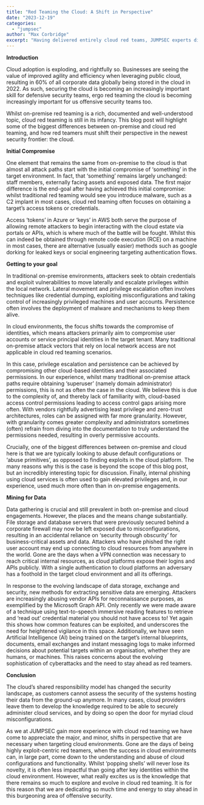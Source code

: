 ```yaml
---
title: "Red Teaming the Cloud: A Shift in Perspective"
date: "2023-12-19"
categories: 
  - "jumpsec"
author: "Max Corbridge"
excerpt: "Having delivered entirely cloud red teams, JUMPSEC experts discuss the shifts in perspective necessary for red teamers when targeting cloud environments."
---
```


**Introduction**

Cloud adoption is exploding, and rightfully so. Businesses are seeing the value of improved agility and efficiency when leveraging public cloud, resulting in 60% of all corporate data globally being stored in the cloud in 2022. As such, securing the cloud is becoming an increasingly important skill for defensive security teams, ergo red teaming the cloud is becoming increasingly important for us offensive security teams too.

Whilst on-premise red teaming is a rich, documented and well-understood topic, cloud red teaming is still in its infancy. This blog post will highlight some of the biggest differences between on-premise and cloud red teaming, and how red teamers must shift their perspective in the newest security frontier: the cloud. 

**Initial Compromise**

One element that remains the same from on-premise to the cloud is that almost all attack paths start with the initial compromise of ‘something’ in the target environment. In fact, that ‘something’ remains largely unchanged: staff members, externally facing assets and exposed data. The first major difference is the end-goal after having achieved this initial compromise: whilst traditional red teaming would see you introduce malware, such as a C2 implant in most cases, cloud red teaming often focuses on obtaining a target’s access tokens or credentials. 

Access ‘tokens’ in Azure or ‘keys’ in AWS both serve the purpose of allowing remote attackers to begin interacting with the cloud estate via portals or APIs, which is where much of the battle will be fought. Whilst this can indeed be obtained through remote code execution (RCE) on a machine in most cases, there are alternative (usually easier) methods such as google dorking for leaked keys or social engineering targeting authentication flows.

**Getting to your goal**

In traditional on-premise environments, attackers seek to obtain credentials and exploit vulnerabilities to move laterally and escalate privileges within the local network. Lateral movement and privilege escalation often involves techniques like credential dumping, exploiting misconfigurations and taking control of increasingly privileged machines and user accounts. Persistence often involves the deployment of malware and mechanisms to keep them alive. 

In cloud environments, the focus shifts towards the compromise of identities, which means attackers primarily aim to compromise user accounts or service principal identities in the target tenant. Many traditional on-premise attack vectors that rely on local network access are not applicable in cloud red teaming scenarios.

In this case, privilege escalation and persistence can be achieved by compromising other cloud-based identities and their associated permissions. In our experience, whilst many traditional on-premise attack paths require obtaining ‘superuser’ (namely domain administrator) permissions, this is not as often the case in the cloud. We believe this is due to the complexity of, and thereby lack of familiarity with, cloud-based access control permissions leading to access control gaps arising more often. With vendors rightfully advertising least privilege and zero-trust architectures, roles can be assigned with far more granularity. However, with granularity comes greater complexity and administrators sometimes (often) refrain from diving into the documentation to truly understand the permissions needed, resulting in overly permissive accounts.

Crucially, one of the biggest differences between on-premise and cloud here is that we are typically looking to abuse default configurations or ‘abuse primitives’, as opposed to finding exploits in the cloud platform. The many reasons why this is the case is beyond the scope of this blog post, but an incredibly interesting topic for discussion. Finally, internal phishing using cloud services is often used to gain elevated privileges and, in our experience, used much more often than in on-premise engagements.

**Mining for Data**

Data gathering is crucial and still prevalent in both on-premise and cloud engagements. However, the places and the means change substantially. File storage and database servers that were previously secured behind a corporate firewall may now be left exposed due to misconfigurations, resulting in an accidental reliance on ‘security through obscurity’ for business-critical assets and data. Attackers who have phished the right user account may end up connecting to cloud resources from anywhere in the world. Gone are the days when a VPN connection was necessary to reach critical internal resources, as cloud platforms expose their logins and APIs publicly. With a single authentication to cloud platforms an adversary has a foothold in the target cloud environment and all its offerings.

In response to the evolving landscape of data storage, exchange and security, new methods for extracting sensitive data are emerging. Attackers are increasingly abusing vendor APIs for reconnaissance purposes, as exemplified by the Microsoft Graph API. Only recently we were made aware of a technique using text-to-speech immersive reading features to retrieve and ‘read out’ credential material you should not have access to! Yet again this shows how common features can be exploited, and underscores the need for heightened vigilance in this space. Additionally, we have seen Artificial Intelligence (AI) being trained on the target’s internal blueprints, documents, email exchanges and instant messaging logs to make informed decisions about potential targets within an organisation, whether they are humans, or machines. This raises concerns about the evolving sophistication of cyberattacks and the need to stay ahead as red teamers.

**Conclusion**

The cloud’s shared responsibility model has changed the security landscape, as customers cannot assess the security of the systems hosting their data from the ground-up anymore. In many cases, cloud providers leave them to develop the knowledge required to be able to securely administer cloud services, and by doing so open the door for myriad cloud misconfigurations.

As we at JUMPSEC gain more experience with cloud red teaming we have come to appreciate the major, and minor, shifts in perspective that are necessary when targeting cloud environments. Gone are the days of being highly exploit-centric red teamers, when the success in cloud environments can, in large part, come down to the understanding and abuse of cloud configurations and functionality. Whilst ‘popping shells’ will never lose its novelty, it is often less impactful than going after key identities within the cloud environment. However, what really excites us is the knowledge that there remains so much to explore and evolve in cloud red teaming. It is for this reason that we are dedicating so much time and energy to stay ahead in this burgeoning area of offensive security.

